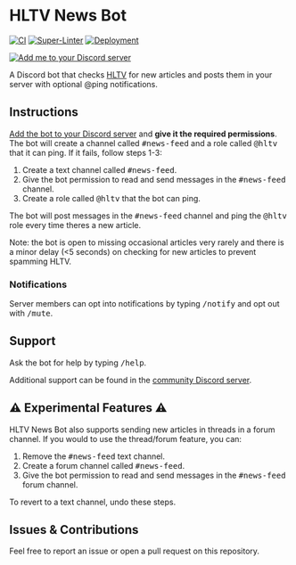 # HLTV News Bot

[![CI](https://github.com/ivolong/hltv-news-bot/actions/workflows/ci.yml/badge.svg)](https://github.com/ivolong/hltv-news-bot/actions/workflows/ci.yml)
[![Super-Linter](https://github.com/ivolong/hltv-news-bot/actions/workflows/super-linter.yml/badge.svg)](https://github.com/ivolong/hltv-news-bot/actions/workflows/super-linter.yml)
[![Deployment](https://img.shields.io/badge/dynamic/json?url=https%3A%2F%2Fdiscord.bots.gg%2Fapi%2Fv1%2Fbots%2F745404733857988740&query=online&logo=discord&logoColor=white&label=deploy)](https://discord.gg/dE3NFqTzEx)

[![Add me to your Discord server](https://img.shields.io/badge/dynamic/json?url=https%3A%2F%2Fdiscord.bots.gg%2Fapi%2Fv1%2Fbots%2F745404733857988740&query=guildCount&suffix=%20servers&logo=discord&label=Add%20me%20to%20your%20Discord%20server&labelColor=white&color=3c6ea1)](https://discord.com/oauth2/authorize?client_id=745404733857988740&permissions=2416134160&scope=applications.commands%20bot)

A Discord bot that checks [HLTV](https://hltv.org) for new articles and posts them in your server with optional @ping notifications.

## Instructions

[Add the bot to your Discord server](https://discord.com/oauth2/authorize?client_id=745404733857988740&permissions=2416134160&scope=applications.commands%20bot) and **give it the required permissions**. The bot will create a channel called <kbd>#news-feed</kbd> and a role called <kbd>@hltv</kbd> that it can ping. If it fails, follow steps 1-3:

1. Create a text channel called <kbd>#news-feed</kbd>.
2. Give the bot permission to read and send messages in the <kbd>#news-feed</kbd> channel.
3. Create a role called <kbd>@hltv</kbd> that the bot can ping.

The bot will post messages in the <kbd>#news-feed</kbd> channel and ping the <kbd>@hltv</kbd> role every time theres a new article.

Note: the bot is open to missing occasional articles very rarely and there is a minor delay (<5 seconds) on checking for new articles to prevent spamming HLTV.

### Notifications

Server members can opt into notifications by typing <kbd>/notify</kbd> and opt out with <kbd>/mute</kbd>.

## Support

Ask the bot for help by typing <kbd>/help</kbd>.

Additional support can be found in the [community Discord server](https://discord.gg/dE3NFqTzEx).

## ⚠️ Experimental Features ⚠️

HLTV News Bot also supports sending new articles in threads in a forum channel. If you would to use the thread/forum feature, you can:

1. Remove the <kbd>#news-feed</kbd> text channel.
2. Create a forum channel called <kbd>#news-feed</kbd>.
3. Give the bot permission to read and send messages in the <kbd>#news-feed</kbd> forum channel.

To revert to a text channel, undo these steps.

## Issues & Contributions

Feel free to report an issue or open a pull request on this repository.
